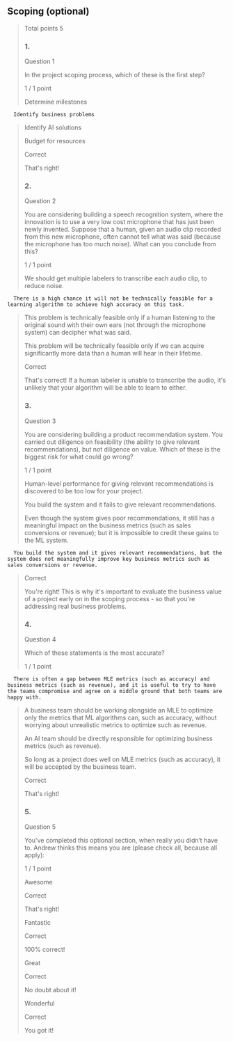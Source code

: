 ## Scoping (optional)
> 
> Total points 5
> 
> ### 1.
> 
> Question 1
> 
> In the project scoping process, which of these is the first step?
> 
> 1 / 1 point
> 
>  Determine milestones 
> 

      Identify business problems 
> 
>  Identify AI solutions 
> 
>  Budget for resources 
> 
> Correct
> 
> That's right!
> 
> ### 2.
> 
> Question 2
> 
> You are considering building a speech recognition system, where the innovation is to use a very low cost microphone that has just been newly invented. Suppose that a human, given an audio clip recorded from this new microphone, often cannot tell what was said (because the microphone has too much noise). What can you conclude from this? 
> 
> 1 / 1 point
> 
>  We should get multiple labelers to transcribe each audio clip, to reduce noise. 
> 

      There is a high chance it will not be technically feasible for a learning algorithm to achieve high accuracy on this task. 
> 
>  This problem is technically feasible only if a human listening to the original sound with their own ears (not through the microphone system) can decipher what was said. 
> 
>  This problem will be technically feasible only if we can acquire significantly more data than a human will hear in their lifetime. 
> 
> Correct
> 
> That's correct! If a human labeler is unable to transcribe the audio, it's unlikely that your algorithm will be able to learn to either.
> 
> ### 3.
> 
> Question 3
> 
> You are considering building a product recommendation system. You carried out diligence on feasibility (the ability to give relevant recommendations), but not diligence on value. Which of these is the biggest risk for what could go wrong?
> 
> 1 / 1 point
> 
>  Human-level performance for giving relevant recommendations is discovered to be too low for your project. 
> 
>  You build the system and it fails to give relevant recommendations. 
> 
>  Even though the system gives poor recommendations, it still has a meaningful impact on the business metrics (such as sales conversions or revenue); but it is impossible to credit these gains to the ML system. 
> 

      You build the system and it gives relevant recommendations, but the system does not meaningfully improve key business metrics such as sales conversions or revenue. 
> 
> Correct
> 
> You're right! This is why it's important to evaluate the business value of a project early on in the scoping process - so that you're addressing real business problems.
> 
> ### 4.
> 
> Question 4
> 
> Which of these statements is the most accurate?
> 
> 1 / 1 point
> 

      There is often a gap between MLE metrics (such as accuracy) and business metrics (such as revenue), and it is useful to try to have the teams compromise and agree on a middle ground that both teams are happy with. 
> 
>  A business team should be working alongside an MLE to optimize only the metrics that ML algorithms can, such as accuracy, without worrying about unrealistic metrics to optimize such as revenue. 
> 
>  An AI team should be directly responsible for optimizing business metrics (such as revenue). 
> 
>  So long as a project does well on MLE metrics (such as accuracy), it will be accepted by the business team. 
> 
> Correct
> 
> That's right!
> 
> ### 5.
> 
> Question 5
> 
> You’ve completed this optional section, when really you didn’t have to. Andrew thinks this means you are (please check all, because all apply):
> 
> 1 / 1 point
> 
>  Awesome 
> 
> Correct
> 
> That's right!
> 
>  Fantastic 
> 
> Correct
> 
> 100% correct!
> 
>  Great 
> 
> Correct
> 
> No doubt about it!
> 
>  Wonderful 
> 
> Correct
> 
> You got it!
>
